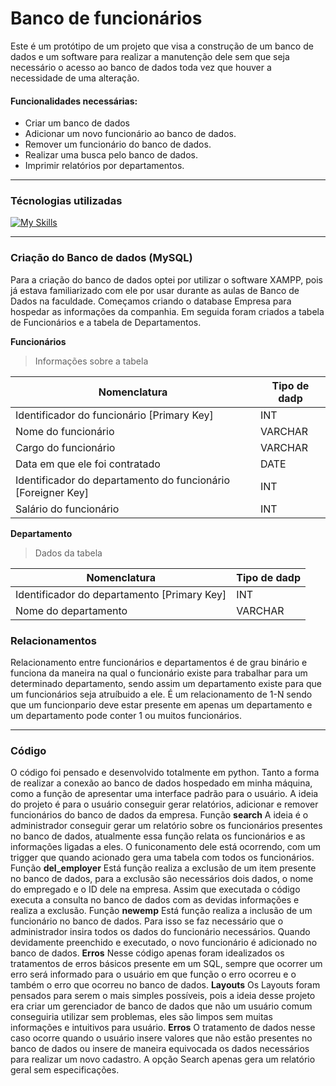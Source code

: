# Banco de funcionários
  Este é um protótipo de um projeto que visa a construção de um banco de dados e um software para realizar a manutenção dele sem que seja necessário o acesso ao banco de dados toda vez que houver a necessidade de uma alteração.

#### Funcionalidades necessárias:
- Criar um banco de dados
- Adicionar um novo funcionário ao banco de dados.
- Remover um funcionário do banco de dados.
- Realizar uma busca pelo banco de dados.
- Imprimir relatórios por departamentos.

______________________

### Técnologias utilizadas
[![My Skills](https://skillicons.dev/icons?i=py,mysql)](https://skillicons.dev)


______________________

### Criação do Banco de dados (MySQL)
  Para a criação do banco de dados optei por utilizar o software XAMPP, pois já estava familiarizado com ele por usar durante as aulas de Banco de Dados na faculdade. Começamos criando o database Empresa para hospedar as informações da companhia. Em seguida foram criados a tabela de Funcionários e a tabela de Departamentos. 

**Funcionários**
>Informações sobre a tabela

| Nomenclatura  | Tipo de dadp | 
| ------------- | ------------- |
| Identificador do funcionário [Primary Key]  | INT |
| Nome do funcionário | VARCHAR | 
| Cargo do funcionário | VARCHAR |
| Data em que ele foi contratado | DATE |
| Identificador do departamento do funcionário [Foreigner Key]| INT |
| Salário do funcionário | INT |


**Departamento**
> Dados da tabela

| Nomenclatura  | Tipo de dadp | 
| ------------- | ------------- |
| Identificador do departamento [Primary Key] | INT |
| Nome do departamento | VARCHAR |


### Relacionamentos
  Relacionamento entre funcionários e departamentos é de grau binário e funciona da maneira na qual o funcionário existe para trabalhar para um determinado departamento, sendo assim um departamento existe para que um funcionários seja atruíbuido a ele. É um relacionamento de 1-N sendo que um funcionpario deve estar presente em apenas um departamento e um departamento pode conter 1 ou muitos funcionários.

_______________

### Código
  O código foi pensado e desenvolvido totalmente em python. Tanto a forma de realizar a conexão ao banco de dados hospedado em minha máquina, como a função de apresentar uma interface padrão para o usuário.
  A ideia do projeto é para o usuário conseguir gerar relatórios, adicionar e remover funcionários do banco de dados da empresa.
  Função **search**
  A ideia é o administrador conseguir gerar um relatório sobre os funcionários presentes no banco de dados, atualmente essa função relata os funcionários e as informações ligadas a eles. O funiconamento dele está ocorrendo, com um trigger que quando acionado gera uma tabela com todos os funcionários.
  Função **del_employer**
  Está função realiza a exclusão de um item presente no banco de dados, para a exclusão são necessários dois dados, o nome do empregado e o ID dele na empresa. Assim que executada o código executa a consulta no banco de dados com as devidas informações e realiza a exclusão.
  Função **newemp**
  Está função realiza a inclusão de um funcionário no banco de dados. Para isso se faz necessário que o administrador insira todos os dados do funcionário necessários. Quando devidamente preenchido e executado, o novo funcionário é adicionado no banco de dados. 
  **Erros**
  Nesse código apenas foram idealizados os tratamentos de erros básicos presente em um SQL, sempre que ocorrer um erro será informado para o usuário em que função o erro ocorreu e o também o erro que ocorreu no banco de dados.
  **Layouts**
  Os Layouts foram pensados para serem o mais simples possíveis, pois a ideia desse projeto era criar um gerenciador de banco de dados que não um usuário comum conseguiria utilizar sem problemas, eles são limpos sem muitas informações e intuitivos para usuário.
  **Erros**
  O tratamento de dados nesse caso ocorre quando o usuário insere valores que não estão presentes no banco de dados ou insere de maneira equivocada os dados necessários para realizar um novo cadastro. A opção Search apenas gera um relatório geral sem especificações. 

  



